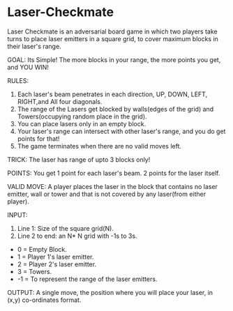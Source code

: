 # Laser-Checkmate
Laser Checkmate is an adversarial board game in which two players take turns to place laser emitters in a square grid, to cover maximum blocks in their laser's range.

GOAL: Its Simple! The more blocks in your range, the more points you get, and YOU WIN!

RULES:
1. Each laser's beam penetrates in each direction, UP, DOWN, LEFT, RIGHT,and All four diagonals.
2. The range of the Lasers get blocked by walls(edges of the grid) and Towers(occupying random place in the grid).
3. You can place lasers only in an empty block.
4. Your laser's range can intersect with other laser's range, and you do get points for that!
5. The game terminates when there are no valid moves left.

TRICK: The laser has range of upto 3 blocks only!

POINTS: You get 1 point for each laser's beam. 2 points for the laser itself.

VALID MOVE: A player places the laser in the block that contains no laser emitter, wall or tower and that is not covered by any laser(from either player).

INPUT:
1. Line 1: Size of the square grid(N).
2. Line 2 to end: an N* N grid with -1s to 3s.
- 0 = Empty Block. 
- 1 = Player 1's laser emitter.
- 2 = Player 2's laser emitter.
- 3 = Towers.
- -1 = To represent the range of the laser emitters.

OUTPUT: A single move, the position where you will place your laser, in (x,y) co-ordinates format.



